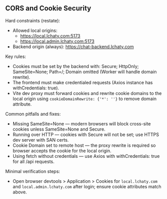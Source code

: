 ## CORS and Cookie Security

Hard constraints (restate):
- Allowed local origins:
  - https://local.lchaty.com:5173
  - https://local.admin.lchaty.com:5173
- Backend origin (always): https://chat-backend.lchaty.com

Key rules:
- Cookies must be set by the backend with: Secure; HttpOnly; SameSite=None; Path=/; Domain omitted (Worker will handle domain rewrite).
- The frontend must make credentialed requests (Axios instance has withCredentials: true).
- Vite dev proxy must forward cookies and rewrite cookie domains to the local origin using `cookieDomainRewrite: {'*': ''}` to remove domain attribute.

Common pitfalls and fixes:
- Missing SameSite=None — modern browsers will block cross-site cookies unless SameSite=None and Secure.
- Running over HTTP — cookies with Secure will not be set; use HTTPS dev server with SAN certs.
- Cookie Domain set to remote host — the proxy rewrite is required so browser accepts the cookie for the local origin.
- Using fetch without credentials — use Axios with withCredentials: true for all /api requests.

Minimal verification steps:
- Open browser devtools > Application > Cookies for `local.lchaty.com` and `local.admin.lchaty.com` after login; ensure cookie attributes match above.
